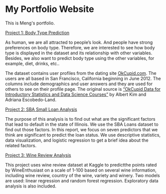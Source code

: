 # My Portfolio Website

This is Meng's portfolio.

[Project 1: Body Type Prediction](https://github.com/menglei2/Body_Type_Prediction)

As human, we are all attracted to people’s look. And people have strong preferences on body type. Therefore, we are interested to see how body type is displayed in the dataset and its relationship with other variables. Besides, we also want to predict body type using the other variables, for example, diet, drinks, etc..

The dataset contains user profiles from the dating site [OkCupid.com](okcupid.com). The users are all based in San Francisco, California beginning in June 2012. The columns include demographics and user answers and they are used for others to see on their profile page. The original source is [“OkCupid Data for Introductory Statistics and Data Science Courses”](https://amstat.tandfonline.com/doi/abs/10.1080/10691898.2015.11889737#) by Albert Kim and Adriana Escobedo-Land. 


[Project 2: SBA Small Loan Analysis](https://github.com/menglei2/SBA_Small_Loan_Analysis)

The purpose of this analysis is to find out what are the significant factors that lead to default in the state of Illinois. We use the SBA Loans dataset to find out those factors. In this report, we focus on seven predictors that we think are significant to predict the loan status. We use descriptive statistics, data visualization, and logistic regression to get a brief idea about the related factors.


[Project 3: Wine Review Analysis](https://github.com/menglei2/Wine_Review_Analysis)

This project uses wine review dataset at Kaggle to predictthe points rated by WineEnthusiast on a scale of 1-100 based on several wine information, including wine review, country of the wine, variety and winery. Two models are used: linear regression and random forest regression. Exploratory data analysis is also included.
